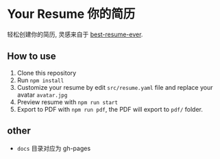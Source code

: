 # Your Resume 你的简历

轻松创建你的简历, 灵感来自于 [best-resume-ever](https://github.com/salomonelli/best-resume-ever).

## How to use

1. Clone this repository
2. Run `npm install`
3. Customize your resume by edit `src/resume.yaml` file and replace your avatar `avatar.jpg`
4. Preview resume with `npm run start`
5. Export to PDF with `npm run pdf`, the PDF will export to `pdf/` folder.

## other

- `docs` 目录对应为 gh-pages
